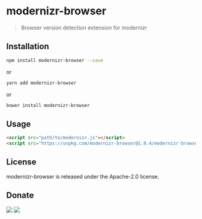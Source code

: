 # modernizr-browser

> Browser version detection extension for modernizr

## Installation

```bash
npm install modernizr-browser --save
```

or 

```bash
yarn add modernizr-browser
```

or

```bash
bower install modernizr-browser
```

## Usage

```html
<script src="path/to/modernizr.js"></script>
<script src="https://unpkg.com/modernizr-browser@1.0.4/modernizr-browser.js"></script>
```


## License

modernizr-browser is released under the Apache-2.0 license.

## Donate

[![](https://img.shields.io/badge/patreon-donate-yellow.svg)](https://www.patreon.com/red_rabbit)
[![](https://img.shields.io/badge/flattr-donate-yellow.svg)](https://flattr.com/profile/red_rabbit)

